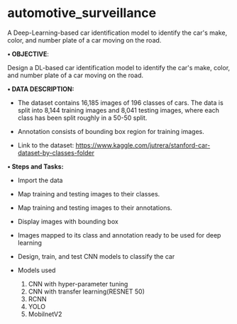 # automotive_surveillance
A Deep-Learning-based car identification model to identify the car's make, color, and number plate of a car moving on the road.

**• OBJECTIVE**:

Design a DL-based car identification model to identify the car's make, color, and number plate of a car moving on the road.

**• DATA DESCRIPTION:**

* The dataset contains 16,185 images of 196 classes of cars. The data is split into 8,144 training images and 8,041 testing images, where each class has been split roughly in a 50-50 split.


* Annotation consists of bounding box region for training images.


* Link to the dataset: https://www.kaggle.com/jutrera/stanford-car-dataset-by-classes-folder


**• Steps and Tasks:**

* Import the data

* Map training and testing images to their classes.

* Map training and testing images to their annotations.

*  Display images with bounding box
* Images mapped to its class and annotation ready to be used for deep learning
* Design, train, and test CNN models to classify the car
* Models used 
  1. CNN with hyper-parameter tuning
  2. CNN with transfer learning(RESNET 50)
  3. RCNN
  4. YOLO
  5. MobilnetV2

